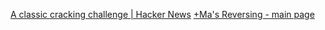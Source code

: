 
[A classic cracking challenge | Hacker News](https://news.ycombinator.com/item?id=10070050)
[+Ma's Reversing - main page](http://3564020356.org/)
